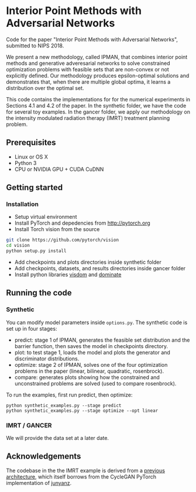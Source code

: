 # Interior Point Methods with Adversarial Networks

Code for the paper "Interior Point Methods with Adversarial Networks", submitted to NIPS 2018.

We present a new methodology, called IPMAN, that combines interior point methods and generative adveresarial networks to solve constrained optimization problems with feasible sets that are non-convex or not explicitly defined. Our methodology produces epsilon-optimal solutions and demonstrates that, when there are multiple global optima, it learns a distribution over the optimal set.

This code contains the implementations for for the numerical experiments in Sections 4.1 and 4.2 of the paper. In the synthetic folder, we have the code for several toy examples. In the gancer folder, we apply our methodology on the intensity modulated radiation therapy (IMRT) treatment planning problem.


## Prerequisites
- Linux or OS X
- Python 3
- CPU or NVIDIA GPU + CUDA CuDNN

## Getting started
### Installation
- Setup virtual environment
- Install PyTorch and depedencies from http://pytorch.org
- Install Torch vision from the source
```bash
git clone https://github.com/pytorch/vision
cd vision
python setup.py install
```
- Add checkpoints and plots directories inside synthetic folder
- Add checkpoints, datasets, and results directories inside gancer folder
- Install python libraries [visdom](https://github.com/facebookresearch/visdom) and [dominate](https://github.com/Knio/dominate)



## Running the code
### Synthetic

You can modify model parameters inside `options.py`. The synthetic code is set up in four stages:
- predict: stage 1 of IPMAN, generates the feasible set distribution and the barrier function, then saves the model in checkpoints directory.
- plot:  to test stage 1, loads the model and plots the generator and discriminator distributions.
- optimize: stage 2 of IPMAN, solves one of the four optimization problems in the paper (linear, bilinear, quadratic, rosenbrock).
- compare: generates plots showing how the constrained and unconstrained problems are solved (used to compare rosenbrock).

To run the examples, first run predict, then optimize:
```
python synthetic_examples.py --stage predict
python synthetic_examples.py --stage optimize --opt linear
```


### IMRT / GANCER

We will provide the data set at a later date.



## Acknowledgements

The codebase in the the IMRT example is derived from a [previous architecture](https://github.com/rafidrm/gancer), which itself borrows from the CycleGAN PyTorch implementation of [junyanz](https://github.com/junyanz/pytorch-CycleGAN-and-pix2pix).



